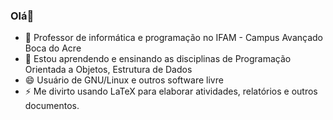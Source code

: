 ### Olá👋


<!--**gilmargn/gilmargn** is a ✨ _special_ ✨ repository because its `README.md` (this file) appears on your GitHub profile. -->


- 🔭 Professor de informática e programação no IFAM - Campus Avançado Boca do Acre
- 🌱 Estou aprendendo e ensinando as disciplinas de Programação Orientada a Objetos, Estrutura de Dados
- 😄 Usuário de GNU/Linux e outros software livre
- ⚡ Me divirto usando LaTeX para elaborar atividades, relatórios e outros documentos.
<!-- - 🤔 I’m looking for help with ...
- 💬 Ask me about ...
- 📫 How to reach me: ... -->


